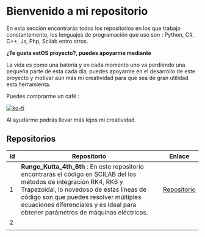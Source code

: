 # Bienvenido a mi repositorio

En esta sección encontrarás todos los repositorios en los que trabajo constantemente, los lenguajes de programación que uso son : Python, C#, C++, Js, Php, Scilab entro otros. 

**¿Te gusta estOS proyecto?, puedes apoyarme mediante**

La vida es como una batería y en cada momento uno va perdiendo una pequeña parte de esta cada día, puedes apoyarme en el desarrollo de este proyecto y motivar aún más mi creatividad para que sea de gran utilidad esta herramienta.

Puedes comprarme un café :

[![ko-fi](https://ko-fi.com/img/githubbutton_sm.svg)](https://ko-fi.com/B0B356BR4)

Al ayudarme podrás llevar más lejos mi creatividad.

## Repositorios

| Id   | Repositorio                                                  | Enlace                                                       |
| ---- | ------------------------------------------------------------ | ------------------------------------------------------------ |
| 1    | **Runge_Kutta_4th_6th** : En este repositorio encontrarás el código en SCILAB del los métodos de integración RK4, RK6 y Trapezoidal, lo novedoso de estas líneas de código son que puedes resolver múltiples ecuaciones diferenciales y es ideal para obtener parámetros de máquinas eléctricas. | [Repositorio](https://github.com/jacometoss/Runge_Kutta_4th_6th) |
| 2    |                                                              |                                                              |
|      |                                                              |                                                              |

 

